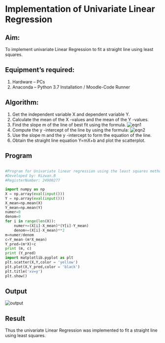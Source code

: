 # Implementation of Univariate Linear Regression
## Aim:
To implement univariate Linear Regression to fit a straight line using least squares.
## Equipment’s required:
1.	Hardware – PCs
2.	Anaconda – Python 3.7 Installation / Moodle-Code Runner
## Algorithm:
1.	Get the independent variable X and dependent variable Y.
2.	Calculate the mean of the X -values and the mean of the Y -values.
3.	Find the slope m of the line of best fit using the formula.
 ![eqn1](./eq1.jpg)
4.	Compute the y -intercept of the line by using the formula:
![eqn2](./eq2.jpg)  
5.	Use the slope m and the y -intercept to form the equation of the line.
6.	Obtain the straight line equation Y=mX+b and plot the scatterplot.
## Program
```python

#Program for Univariate linear regression using the least squares method.
#Developed by: Rizwan.B
#RegisterNumber: 24900277

import numpy as np
X = np.array(eval(input()))
Y = np.array(eval(input()))
X_mean=np.mean(X)
Y_mean=np.mean(Y)
numer=0
denom=0
for i in range(len(X)):
    numer+=(X[i]-X_mean)*(Y[i]-Y_mean)
    denom+=(X[i]-X_mean)**2
m=numer/denom
c=Y_mean-(m*X_mean)
Y_pred=(m*X)+c
print (m, c)
print (Y_pred)
import matplotlib.pyplot as plt
plt.scatter(X,Y,color = 'yellow')
plt.plot(X,Y_pred,color = 'black')
plt.title('xv=y')
plt.show()

```
## Output
![output](/output1.png)
## Result
Thus the univariate Linear Regression was implemented to fit a straight line using least squares.
